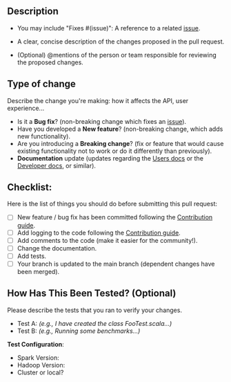 ## Description


- You may include "Fixes #(issue)": A reference to a related [issue](https://github.com/Qbeast-io/qbeast-spark/issues).

- A clear, concise description of the changes proposed in the pull request.

- (Optional) @mentions of the person or team responsible for reviewing the proposed changes.

## Type of change

Describe the change you're making: how it affects the API, user experience...

- Is it a **Bug fix**? (non-breaking change which fixes an [issue](https://github.com/Qbeast-io/qbeast-spark/issues)).
- Have you developed a **New feature**? (non-breaking change, which adds new functionality).
- Are you introducing a **Breaking change**? (fix or feature that would cause existing functionality not to work or do it differently than previously).
- **Documentation** update (updates regarding the [Users docs](https://github.com/Qbeast-io/qbeast-spark/tree/main/docs) or the [Developer docs](https://docs.qbeast.io/), or similar).


## Checklist:

Here is the list of things you should do before submitting this pull request:

- [ ] New feature / bug fix has been committed following the [Contribution guide](https://github.com/Qbeast-io/qbeast-spark/blob/main/CONTRIBUTING.md).
- [ ] Add logging to the code following the [Contribution guide](https://github.com/Qbeast-io/qbeast-spark/blob/main/CONTRIBUTING.md).
- [ ] Add comments to the code (make it easier for the community!).
- [ ] Change the documentation.
- [ ] Add tests.
- [ ] Your branch is updated to the main branch (dependent changes have been merged).

## How Has This Been Tested? (Optional)

Please describe the tests that you ran to verify your changes.

- Test A: _(e.g., I have created the class FooTest.scala...)_
- Test B: _(e.g., Running some benchmarks...)_

**Test Configuration**:
* Spark Version:
* Hadoop Version:
* Cluster or local?